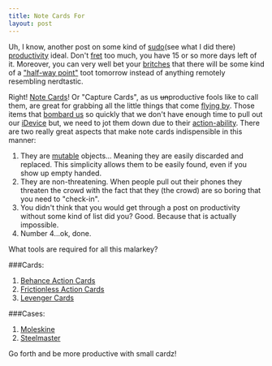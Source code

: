 ```yaml
---
title: Note Cards For
layout: post
---
```


Uh, I know, another post on some kind of [sudo][1](see what I did there) [productivity][2] ideal.
Don't [fret][3] too much, you have 15 or so more days left of it.
Moreover, you can very well bet your [britches][4] that there will be
some kind of a ["half-way point"][5] toot tomorrow instead of anything
remotely resembling nerdtastic.

Right! [Note Cards][6]! Or "Capture Cards", as us <strike>un</strike>productive fools like
to call them, are great for grabbing all the little things that come
[flying by][7]. Those items that [bombard us][8] so quickly that we
don't have enough time to pull out our [iDevice][9] but, we need to jot
them down due to their [action-ability][10]. There are two really great
aspects that make note cards indispensible in this manner:

1. They are [mutable][11] objects... Meaning they are easily discarded
   and replaced. This simplicity allows them to be easily found, even if
   you show up empty handed.
1. They are non-threatening. When people pull out their phones they
   threaten the crowd with the fact that they (the crowd) are so boring
   that you need to "check-in".
1. You didn't think that you would get through a post on productivity
   without some kind of list did you? Good. Because that is actually impossible.
1. Number 4...ok, done.

What tools are required for all this malarkey?

###Cards:

1. [Behance Action Cards][12]
1. [Frictionless Action Cards][13]
1. [Levenger Cards][14]

###Cases:

1. [Moleskine][15]
1. [Steelmaster][16]

Go forth and be more productive with small cardz!


[1]: http://rlv.zcache.com/obey_sudo_card-p137691123849347174bh2r3_400.jpg
[2]: https://twitter.com/jcrclarksonesq/status/235397285167656962/photo/1/large
[3]: http://www.pakalertpress.com/wp-content/uploads/2012/05/8-suspicious-events-surrounding-the-Miami-zombie-attack.jpg
[4]: http://www.etsy.com/listing/96193234/britches
[5]: https://gimmebar.com/view/502a845aaac422e922000005/big
[6]: http://frictionless.bigcartel.com/product/capture-cards
[7]: http://www.the-joke-box.com/pictures/tomahawk-utility-belt.jpg
[8]: http://codinghorror.typepad.com/.a/6a0120a85dcdae970b012877707dd5970c-pi
[9]: http://youtu.be/-JFfN5pKzFU
[10]: http://productivity.stackexchange.com/questions/1236/how-to-discern-between-actionable-items-and-someday-maybe
[11]: http://www.javaranch.com/journal/2003/04/immutable.htm
[12]: http://www.creativesoutfitter.com/product/26/action-cards
[13]: http://frictionless.bigcartel.com/product/capture-cards
[14]: http://www.levenger.com/Circa-Notebooks-326/Circa-Refills-715/Special-Request-trade;-Horizontal-Grid-4-x-6-Cards-8595.aspx
[15]: http://www.moleskineus.com/memopocket.html
[16]: http://www.amazon.com/STEELMASTER-Steel-Capacity-Inches-263835BLA/dp/B00006IFE9/ref=pd_sbs_op_7
